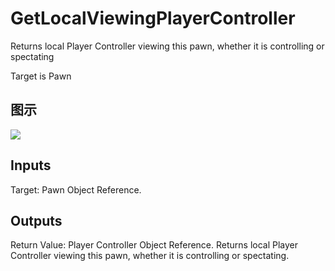 # GetLocalViewingPlayerController

Returns local Player Controller viewing this pawn, whether it is controlling or spectating

Target is Pawn

## 图示

![]($-20221218-20190274.png)

## Inputs

Target: Pawn Object Reference.  

## Outputs

Return Value: Player Controller Object Reference. Returns local Player Controller viewing this pawn, whether it is controlling or spectating.

